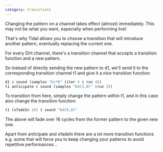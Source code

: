 ```yaml
---
category: transitions
---
```


Changing the pattern on a channel takes effect (almost) immediately.
This may not be what you want, especially when performing live!

That's why Tidal allows you to choose a transition that will introduce another
pattern, eventually replacing the current one.

For every Dirt channel, there's a transition channel that accepts a transition
function and a new pattern.

So instead of directly sending the new pattern to d1, we'll send it to the
corresponding transition channel t1 and give it a nice transition function:

~~~haskell
d1 $ sound (samples "hc*8" (iter 4 $ run 4))
t1 anticipate $ sound (samples "bd(3,8)" (run 3))
~~~

To transition from here, simply change the pattern within t1, and in this case
also change the transition function:

~~~haskell
t1 (xfadeIn 16) $ sound "bd(5,8)"
~~~

The above will fade over 16 cycles from the former pattern to the given new one.

Apart from anticipate and xfadeIn there are a lot more transition functions
e.g. some that will force you to keep changing your patterns to avoid repetitive
performances…
